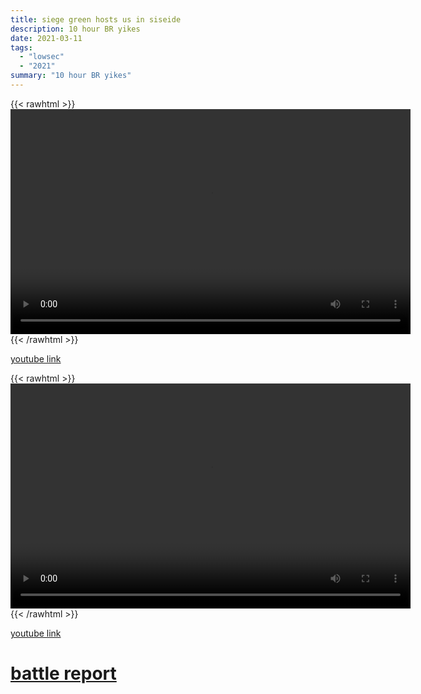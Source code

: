 ```yaml
---
title: siege green hosts us in siseide
description: 10 hour BR yikes
date: 2021-03-11
tags:
  - "lowsec"
  - "2021"
summary: "10 hour BR yikes"
---
```


{{< rawhtml >}}<video width="640" height="360" controls>
<source src="https://crowdfile.net/snuffed/long-day-siseide.mp4" type="video/mp4">
Your browser does not support the video tag.</video>{{< /rawhtml >}}

[youtube link](https://www.youtube.com/watch?v=rx3xtdSKEEY)

{{< rawhtml >}}<video width="640" height="360" controls>
<source src="https://crowdfile.net/snuffed/long-day-siseide-pt2.mp4" type="video/mp4">
Your browser does not support the video tag.</video>{{< /rawhtml >}}

[youtube link](https://www.youtube.com/watch?v=dt19eygpmzo)

# [battle report](https://br.evetools.org/br/604a071e002302001ac4d643)
